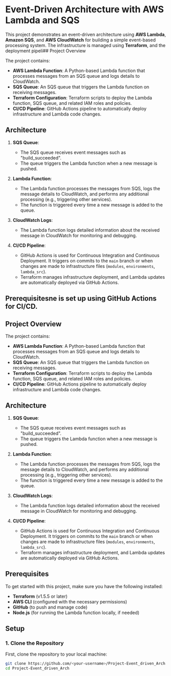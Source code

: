 # Event-Driven Architecture with AWS Lambda and SQS

This project demonstrates an event-driven architecture using **AWS Lambda**, **Amazon SQS**, and **AWS CloudWatch** for building a simple event-based processing system. The infrastructure is managed using **Terraform**, and the deployment pipeli## Project Overview

The project contains:

- **AWS Lambda Function**: A Python-based Lambda function that processes messages from an SQS queue and logs details to CloudWatch.
- **SQS Queue**: An SQS queue that triggers the Lambda function on receiving messages.
- **Terraform Configuration**: Terraform scripts to deploy the Lambda function, SQS queue, and related IAM roles and policies.
- **CI/CD Pipeline**: GitHub Actions pipeline to automatically deploy infrastructure and Lambda code changes.

## Architecture

1. **SQS Queue**: 
    - The SQS queue receives event messages such as "build_succeeded".
    - The queue triggers the Lambda function when a new message is pushed.

2. **Lambda Function**: 
    - The Lambda function processes the messages from SQS, logs the message details to CloudWatch, and performs any additional processing (e.g., triggering other services).
    - The function is triggered every time a new message is added to the queue.

3. **CloudWatch Logs**: 
    - The Lambda function logs detailed information about the received message in CloudWatch for monitoring and debugging.

4. **CI/CD Pipeline**:
    - GitHub Actions is used for Continuous Integration and Continuous Deployment. It triggers on commits to the `main` branch or when changes are made to infrastructure files (`modules`, `environments`, `lambda_src`).
    - Terraform manages infrastructure deployment, and Lambda updates are automatically deployed via GitHub Actions.

## Prerequisitesne is set up using **GitHub Actions** for CI/CD.

## Project Overview

The project contains:

* **AWS Lambda Function**: A Python-based Lambda function that processes messages from an SQS queue and logs details to CloudWatch.
* **SQS Queue**: An SQS queue that triggers the Lambda function on receiving messages.
* **Terraform Configuration**: Terraform scripts to deploy the Lambda function, SQS queue, and related IAM roles and policies.
* **CI/CD Pipeline**: GitHub Actions pipeline to automatically deploy infrastructure and Lambda code changes.

## Architecture

1.  **SQS Queue**:
    * The SQS queue receives event messages such as "build_succeeded".
    * The queue triggers the Lambda function when a new message is pushed.

2.  **Lambda Function**:
    * The Lambda function processes the messages from SQS, logs the message details to CloudWatch, and performs any additional processing (e.g., triggering other services).
    * The function is triggered every time a new message is added to the queue.

3.  **CloudWatch Logs**:
    * The Lambda function logs detailed information about the received message in CloudWatch for monitoring and debugging.

4.  **CI/CD Pipeline**:
    * GitHub Actions is used for Continuous Integration and Continuous Deployment. It triggers on commits to the `main` branch or when changes are made to infrastructure files (`modules`, `environments`, `lambda_src`).
    * Terraform manages infrastructure deployment, and Lambda updates are automatically deployed via GitHub Actions.

## Prerequisites

To get started with this project, make sure you have the following installed:

* **Terraform** (v1.5.5 or later)
* **AWS CLI** (configured with the necessary permissions)
* **GitHub** (to push and manage code)
* **Node.js** (for running the Lambda function locally, if needed)

## Setup

### 1. Clone the Repository

First, clone the repository to your local machine:

```bash
git clone https://github.com/<your-username>/Project-Event_driven_Arch.git
cd Project-Event_driven_Arch
